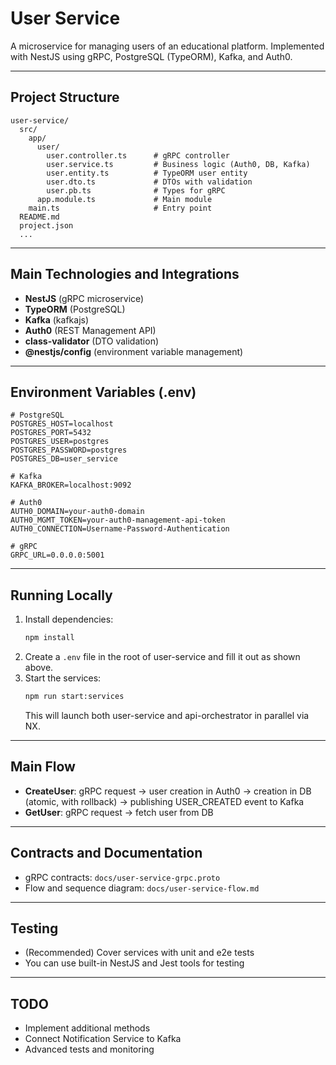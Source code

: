 # User Service

A microservice for managing users of an educational platform. Implemented with NestJS using gRPC, PostgreSQL (TypeORM), Kafka, and Auth0.

---

## Project Structure

```
user-service/
  src/
    app/
      user/
        user.controller.ts      # gRPC controller
        user.service.ts         # Business logic (Auth0, DB, Kafka)
        user.entity.ts          # TypeORM user entity
        user.dto.ts             # DTOs with validation
        user.pb.ts              # Types for gRPC
      app.module.ts             # Main module
    main.ts                     # Entry point
  README.md
  project.json
  ...
```

---

## Main Technologies and Integrations
- **NestJS** (gRPC microservice)
- **TypeORM** (PostgreSQL)
- **Kafka** (kafkajs)
- **Auth0** (REST Management API)
- **class-validator** (DTO validation)
- **@nestjs/config** (environment variable management)

---

## Environment Variables (.env)

```
# PostgreSQL
POSTGRES_HOST=localhost
POSTGRES_PORT=5432
POSTGRES_USER=postgres
POSTGRES_PASSWORD=postgres
POSTGRES_DB=user_service

# Kafka
KAFKA_BROKER=localhost:9092

# Auth0
AUTH0_DOMAIN=your-auth0-domain
AUTH0_MGMT_TOKEN=your-auth0-management-api-token
AUTH0_CONNECTION=Username-Password-Authentication

# gRPC
GRPC_URL=0.0.0.0:5001
```

---

## Running Locally

1. Install dependencies:
   ```bash
   npm install
   ```
2. Create a `.env` file in the root of user-service and fill it out as shown above.
3. Start the services:
   ```bash
   npm run start:services
   ```
   This will launch both user-service and api-orchestrator in parallel via NX.

---

## Main Flow
- **CreateUser**: gRPC request → user creation in Auth0 → creation in DB (atomic, with rollback) → publishing USER_CREATED event to Kafka
- **GetUser**: gRPC request → fetch user from DB

---

## Contracts and Documentation
- gRPC contracts: `docs/user-service-grpc.proto`
- Flow and sequence diagram: `docs/user-service-flow.md`

---

## Testing
- (Recommended) Cover services with unit and e2e tests
- You can use built-in NestJS and Jest tools for testing

---

## TODO
- Implement additional methods
- Connect Notification Service to Kafka
- Advanced tests and monitoring
